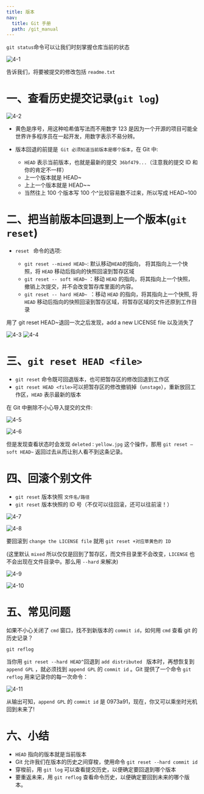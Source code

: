 ```yaml
---
title: 版本
nav:
  title: Git 手册
  path: /git_manual
---
```


`git status`命令可以让我们时刻掌握仓库当前的状态

![4-1](../../assets/4-1.png)

告诉我们，将要被提交的修改包括 `readme.txt`

# 一、查看历史提交记录(`git log`)

![4-2](../../assets/4-2.png)

- 黄色是序号，用这种哈希值写法而不用数字 123 是因为一个开源的项目可能全世界许多程序员在一起开发，用数字表示不易分辨。

- 版本回退的前提是` Git 必须知道当前版本是哪个版本`，在 Git 中:

  - `HEAD` 表示当前版本，也就是最新的提交` 36bf479...`（注意我的提交 ID 和你的肯定不一样）
  - 上一个版本就是 HEAD~
  - 上上一个版本就是 HEAD~~
  - 当然往上 100 个版本写 100 个^比较容易数不过来，所以写成 HEAD~100

# 二、把当前版本回退到上一个版本(`git reset`)

- `reset ` 命令的选项:

  - `git reset --mixed HEAD~`: 默认移动`HEAD`的指向， 将其指向上一个快照，将 `HEAD` 移动后指向的快照回滚到暂存区域
  - `git reset -- soft HEAD~` ：移动 `HEAD` 的指向，将其指向上一个快照，撤销上次提交，并不会改变暂存库里面的内容。
  - `git reset -- hard HEAD~ `：移动 `HEAD` 的指向，将其指向上一个快照, 将 `HEAD` 移动后指向的快照回滚到暂存区域，将暂存区域的文件还原到工作目录

用了 git reset HEAD~退回一次之后发现，add a new LICENSE file 以及消失了

![4-3](../../assets/4-3.png)
![4-4](../../assets/4-4.png)

# 三、`git reset HEAD <file>`

- `git reset` 命令既可回退版本，也可把暂存区的修改回退到工作区
- `git reset HEAD <file>`可以把暂存区的修改撤销掉（`unstage`），重新放回工作区，`HEAD` 表示最新的版本

在 Git 中删除不小心导入提交的文件:

![4-5](../../assets/4-5.png)

![4-6](../../assets/4-6.png)

但是发现查看状态时会发现 `deleted：yellow.jpg` 这个操作，那用 `git reset –soft HEAD~` 返回过去从而让别人看不到这条记录。

# 四、回滚个别文件

- `git reset` 版本快照 `文件名/路径`
- `git reset` 版本快照的 ID 号（不仅可以往回滚，还可以往前滚！）

![4-7](../../assets/4-7.png)

![4-8](../../assets/4-8.png)

要回滚到 `change the LICENSE file` 就用 `git reset +对应草黄色的 ID`

(这里默认 `mixed` 所以仅仅是回到了暂存区，而文件目录里不会改变，`LICENSE` 也不会出现在文件目录中。那么用 `--hard` 来解决)

![4-9](../../assets/4-9.png)

![4-10](../../assets/4-10.png)

# 五、常见问题

如果不小心关闭了 `cmd` 窗口，找不到新版本的 `commit id`，如何用 `cmd` 查看 git 的历史记录？

```
git reflog
```

当你用 `git reset --hard HEAD^`回退到 `add distributed ` 版本时，再想恢复到 `append GPL` ，就必须找到 `append GPL` 的 `commit id` 。Git 提供了一个命令 `git reflog` 用来记录你的每一次命令：

![4-11](../../assets/4-11.png)

从输出可知，`append GPL` 的 `commit id` 是 0973a91，现在，你又可以乘坐时光机回到未来了!

# 六、小结

- `HEAD` 指向的版本就是当前版本
- Git 允许我们在版本的历史之间穿梭，使用命令 `git reset --hard commit id`
- 穿梭前，用 `git log` 可以查看提交历史，以便确定要回退到哪个版本
- 要重返未来，用 `git reflog` 查看命令历史，以便确定要回到未来的哪个版本。
